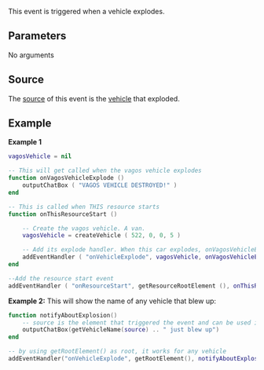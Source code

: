 This event is triggered when a vehicle explodes.

Parameters
----------

No arguments

Source
------

The [source](/docs/event_system#event_source.md "wikilink") of this event is the [vehicle](/docs/vehicle.md "wikilink") that exploded.

Example
-------

**Example 1**

``` lua
vagosVehicle = nil

-- This will get called when the vagos vehicle explodes
function onVagosVehicleExplode ()
    outputChatBox ( "VAGOS VEHICLE DESTROYED!" )
end

-- This is called when THIS resource starts
function onThisResourceStart ()

    -- Create the vagos vehicle. A van.
    vagosVehicle = createVehicle ( 522, 0, 0, 5 )

    -- Add its explode handler. When this car explodes, onVagosVehicleExplode is called
    addEventHandler ( "onVehicleExplode", vagosVehicle, onVagosVehicleExplode )
end

--Add the resource start event
addEventHandler ( "onResourceStart", getResourceRootElement (), onThisResourceStart )
```

**Example 2:** This will show the name of any vehicle that blew up:

``` lua
function notifyAboutExplosion()
    -- source is the element that triggered the event and can be used in other events as well
    outputChatBox(getVehicleName(source) .. " just blew up")
end

-- by using getRootElement() as root, it works for any vehicle
addEventHandler("onVehicleExplode", getRootElement(), notifyAboutExplosion)
```
